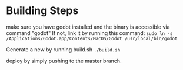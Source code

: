 # Building Steps

make sure you have godot installed and the binary is accessible via command "godot"
If not, link it by running this command:
`sudo ln -s /Applications/Godot.app/Contents/MacOS/Godot /usr/local/bin/godot`

Generate a new by running build.sh
`./build.sh`

deploy by simply pushing to the master branch.
